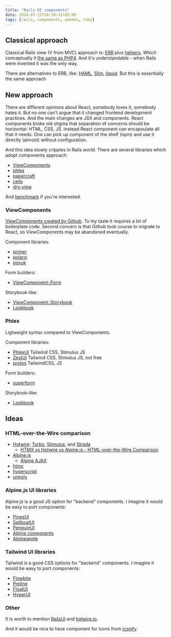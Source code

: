 ```yaml
---
title: "Rails UI components"
date: 2024-07-12T10:39:31+02:00
tags: [rails, components, webdev, ruby]
---
```


## Classical approach

Classical Rails view (V from MVC) approach is: [ERB](https://docs.ruby-lang.org/en/master/ERB.html) plus [helpers](https://guides.rubyonrails.org/action_view_overview.html#helpers). Which conceptually it [the same as PHP4](https://www.sitepoint.com/introduction-to-cells-a-better-view-layer-for-rails/#railsviewsphp4). And it's understandable - when Rails were invented it was the only way.

There are alternatives to ERB, like: [HAML](https://haml.info/), [Slim](https://slim-template.github.io/), [liquid](https://github.com/Shopify/liquid). But this is essentially the same approach

## New approach

There are different opinions about React, somebody loves it, somebody hates it. But no one can't argue that it changed frontend development practices. And the main changes are JSX and components. React components broke old stigma that separation of concerns should be horizontal: HTML, CSS, JS. Instead React component can encapsulate all that it needs. One can pick up component of the shelf (npm) and use it directly (almost) without configuration.

And this idea slowly cripples in Rails world. There are several libraries which adopt components approach:

- [ViewComponents](https://github.com/ViewComponent/view_component)
- [phlex](https://github.com/phlex-ruby/phlex-rails)
- [papercraft](https://github.com/digital-fabric/papercraft)
- [cells](https://github.com/trailblazer/cells)
- [dry-view](https://github.com/dry-rb/dry-view)

And [benchmark](https://github.com/KonnorRogers/view-layer-benchmarks) if you're interested.

### ViewComponents

[ViewComponents created by Github](https://github.blog/2020-12-15-encapsulating-ruby-on-rails-views/). To my taste it requires a lot of boilerplate code. Second concern is that Github took course to migrate to React, so ViewComponents may be abandoned eventually.

Component libraries:

- [primer](https://github.com/primer/view_components)
- [polaris](https://github.com/baoagency/polaris_view_components)
- [govuk](https://govuk-components.netlify.app/introduction/using-components/)

Form builders:

- [ViewComponent::Form](https://github.com/pantographe/view_component-form)

Storybook-like:

- [ViewComponent::Storybook](https://github.com/jonspalmer/view_component-storybook)
- [Lookbook](https://lookbook.build/guide/components/view_component)

### Phlex

Ligtweight syntax compared to ViewComponents.

Component libraries:

- [PhlexUI](https://phlexui.com/) Tailwind CSS, Stimulus JS
- [ZestUI](https://zestui.com/) Tailwind CSS, Stimulus JS, not free
- [protos](https://github.com/inhouse-work/protos) TailwindCSS, JS

Form builders:

- [superform](https://github.com/rubymonolith/superform)

Storybook-like:

- [Lookbook](https://lookbook.build/guide/components/phlex)

## Ideas

### HTML-over-the-Wire comparison

- [Hotwire](https://hotwired.dev/): [Turbo](https://turbo.hotwired.dev/), [Stimulus](https://stimulus.hotwired.dev/), and [Strada](https://strada.hotwired.dev/)
  - [HTMX vs Hotwire vs Alpine.js - HTML-over-the-Wire Comparison](https://brokeartisan.com/blog/htmx-vs-hotwire-vs-alpine-js-html-over-the-wire-comparison)
- [Alpine.js](https://alpinejs.dev/)
  - [Alpine AJAX](https://alpine-ajax.js.org/comparisons/)
- [htmx](https://htmx.org/)
- [hyperscript](https://hyperscript.org/)
- [unpoly](https://unpoly.com/)

### Alpine.js UI libraries

Alpine.js is a good JS option for "backend" components. I imagine it would be easy to port components:

- [PinesUI](https://devdojo.com/pines)
- [SailboatUI](https://sailboatui.com/)
- [PenguinUI](https://www.penguinui.com/)
- [Alpine components](https://alpinejs.dev/components)
- [Alpineapple](https://alpineapple.netlify.app/)

### Tailwind UI libraries

Tailwind is a good CSS options for "backend" components. I imagine it would be easy to port components:

- [Flowbite](https://flowbite.com/docs/getting-started/rails/)
- [Preline](https://preline.co/)
- [FloatUI](https://floatui.com/components)
- [HyperUI](https://www.hyperui.dev/)

### Other

It is worth to mention [RailsUI](https://railsui.com/) and [hotwire.io](https://hotwire.io/ecosystem).

And it would be nice to have component for icons from [iconify](https://iconify.design/).
